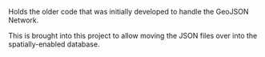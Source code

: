 Holds the older code that was initially developed to handle the GeoJSON Network.

This is brought into this project to allow moving the JSON files 
over into the spatially-enabled database.